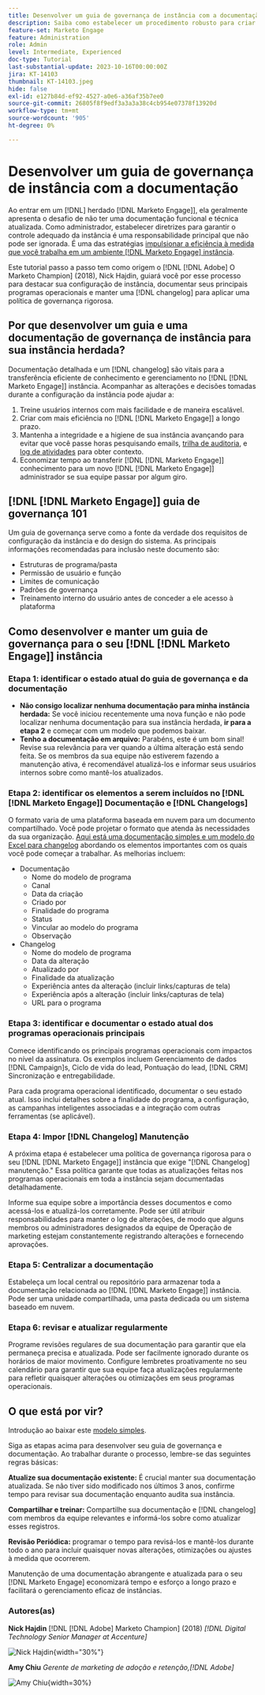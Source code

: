 ```yaml
---
title: Desenvolver um guia de governança de instância com a documentação
description: Saiba como estabelecer um procedimento robusto para criar e manter a documentação e o log de alterações do [!DNL Marketo Engage] instância. Isso não só economizará tempo para o compartilhamento de conhecimento da sua equipe, como também melhorará a integridade e a eficiência da sua instância.
feature-set: Marketo Engage
feature: Administration
role: Admin
level: Intermediate, Experienced
doc-type: Tutorial
last-substantial-update: 2023-10-16T00:00:00Z
jira: KT-14103
thumbnail: KT-14103.jpeg
hide: false
exl-id: e127b84d-ef92-4527-a0e6-a36af35b7ee0
source-git-commit: 26805f8f9edf3a3a3a38c4cb954e07378f13920d
workflow-type: tm+mt
source-wordcount: '905'
ht-degree: 0%

---
```


# Desenvolver um guia de governança de instância com a documentação

Ao entrar em um [!DNL] herdado [!DNL Marketo Engage]], ela geralmente apresenta o desafio de não ter uma documentação funcional e técnica atualizada. Como administrador, estabelecer diretrizes para garantir o controle adequado da instância é uma responsabilidade principal que não pode ser ignorada. É uma das estratégias [impulsionar a eficiência à medida que você trabalha em um ambiente [!DNL Marketo Engage] instância](https://nation.marketo.com/t5/champion-program-blogs/3-tips-to-increase-your-efficiency-in-an-inherited-instance/ba-p/247582).

Este tutorial passo a passo tem como origem o [!DNL [!DNL Adobe] O Marketo Champion] (2018), Nick Hajdin, guiará você por esse processo para destacar sua configuração de instância, documentar seus principais programas operacionais e manter uma [!DNL changelog] para aplicar uma política de governança rigorosa.

## Por que desenvolver um guia e uma documentação de governança de instância para sua instância herdada?

Documentação detalhada e um [!DNL changelog] são vitais para a transferência eficiente de conhecimento e gerenciamento no [!DNL [!DNL Marketo Engage]] instância. Acompanhar as alterações e decisões tomadas durante a configuração da instância pode ajudar a:

1. Treine usuários internos com mais facilidade e de maneira escalável.
2. Criar com mais eficiência no [!DNL [!DNL Marketo Engage]] a longo prazo.
3. Mantenha a integridade e a higiene de sua instância avançando para evitar que você passe horas pesquisando emails, [trilha de auditoria](https://experienceleague.adobe.com/docs/marketo/using/product-docs/administration/audit-trail/audit-trail-overview.html), e [log de atividades](https://experienceleague.adobe.com/docs/marketo/using/product-docs/core-marketo-concepts/smart-lists-and-static-lists/managing-people-in-smart-lists/locate-the-activity-log-for-a-person.html) para obter contexto.
4. Economizar tempo ao transferir [!DNL [!DNL Marketo Engage]] conhecimento para um novo [!DNL [!DNL Marketo Engage]] administrador se sua equipe passar por algum giro.

## [!DNL [!DNL Marketo Engage]] guia de governança 101

Um guia de governança serve como a fonte da verdade dos requisitos de configuração da instância e do design do sistema. As principais informações recomendadas para inclusão neste documento são:

* Estruturas de programa/pasta
* Permissão de usuário e função
* Limites de comunicação
* Padrões de governança
* Treinamento interno do usuário antes de conceder a ele acesso à plataforma

## Como desenvolver e manter um guia de governança para o seu [!DNL [!DNL Marketo Engage]] instância

### Etapa 1: identificar o estado atual do guia de governança e da documentação

* **Não consigo localizar nenhuma documentação para minha instância herdada:** Se você iniciou recentemente uma nova função e não pode localizar nenhuma documentação para sua instância herdada, **ir para a etapa 2** e começar com um modelo que podemos baixar.
* **Tenho a documentação em arquivo:** Parabéns, este é um bom sinal! Revise sua relevância para ver quando a última alteração está sendo feita. Se os membros da sua equipe não estiverem fazendo a manutenção ativa, é recomendável atualizá-los e informar seus usuários internos sobre como mantê-los atualizados.

### Etapa 2: identificar os elementos a serem incluídos no [!DNL [!DNL Marketo Engage]] Documentação e [!DNL Changelogs]

O formato varia de uma plataforma baseada em nuvem para um documento compartilhado. Você pode projetar o formato que atenda às necessidades da sua organização. [Aqui está uma documentação simples e um modelo do Excel para changelog](/help/marketo-tutorial-inherited-instance/_assets/downloads/Adobe_Marketo_Engage_Inherited_Instance_Documentation-Changlog.xlsx) abordando os elementos importantes com os quais você pode começar a trabalhar. As melhorias incluem:

* Documentação
   * Nome do modelo de programa
   * Canal
   * Data da criação
   * Criado por
   * Finalidade do programa
   * Status
   * Vincular ao modelo do programa
   * Observação
* Changelog
   * Nome do modelo de programa
   * Data da alteração
   * Atualizado por
   * Finalidade da atualização
   * Experiência antes da alteração (incluir links/capturas de tela)
   * Experiência após a alteração (incluir links/capturas de tela)
   * URL para o programa

### Etapa 3: identificar e documentar o estado atual dos programas operacionais principais

Comece identificando os principais programas operacionais com impactos no nível da assinatura. Os exemplos incluem Gerenciamento de dados [!DNL Campaign]s, Ciclo de vida do lead, Pontuação do lead, [!DNL CRM] Sincronização e entregabilidade.

Para cada programa operacional identificado, documentar o seu estado atual. Isso inclui detalhes sobre a finalidade do programa, a configuração, as campanhas inteligentes associadas e a integração com outras ferramentas (se aplicável).

### Etapa 4: Impor [!DNL Changelog] Manutenção

A próxima etapa é estabelecer uma política de governança rigorosa para o seu [!DNL [!DNL Marketo Engage]] instância que exige &quot;[!DNL Changelog] manutenção.&quot; Essa política garante que todas as atualizações feitas nos programas operacionais em toda a instância sejam documentadas detalhadamente.

Informe sua equipe sobre a importância desses documentos e como acessá-los e atualizá-los corretamente. Pode ser útil atribuir responsabilidades para manter o log de alterações, de modo que alguns membros ou administradores designados da equipe de Operação de marketing estejam constantemente registrando alterações e fornecendo aprovações.

### Etapa 5: Centralizar a documentação

Estabeleça um local central ou repositório para armazenar toda a documentação relacionada ao [!DNL [!DNL Marketo Engage]] instância. Pode ser uma unidade compartilhada, uma pasta dedicada ou um sistema baseado em nuvem.

### Etapa 6: revisar e atualizar regularmente

Programe revisões regulares de sua documentação para garantir que ela permaneça precisa e atualizada. Pode ser facilmente ignorado durante os horários de maior movimento. Configure lembretes proativamente no seu calendário para garantir que sua equipe faça atualizações regularmente para refletir quaisquer alterações ou otimizações em seus programas operacionais.

## O que está por vir?

Introdução ao baixar este [modelo simples](/help/marketo-tutorial-inherited-instance/_assets/downloads/Adobe_Marketo_Engage_Inherited_Instance_Documentation-Changlog.xlsx).

Siga as etapas acima para desenvolver seu guia de governança e documentação. Ao trabalhar durante o processo, lembre-se das seguintes regras básicas:

**Atualize sua documentação existente:**
É crucial manter sua documentação atualizada. Se não tiver sido modificado nos últimos 3 anos, confirme tempo para revisar sua documentação enquanto audita sua instância.

**Compartilhar e treinar:**
Compartilhe sua documentação e [!DNL changelog] com membros da equipe relevantes e informá-los sobre como atualizar esses registros.

**Revisão Periódica:** programar o tempo para revisá-los e mantê-los durante todo o ano para incluir quaisquer novas alterações, otimizações ou ajustes à medida que ocorrerem.

Manutenção de uma documentação abrangente e atualizada para o seu [!DNL Marketo Engage] economizará tempo e esforço a longo prazo e facilitará o gerenciamento eficaz de instâncias.

### Autores(as)

**Nick Hajdin**
[!DNL [!DNL Adobe] Marketo Champion] (2018)
*[!DNL Digital Technology Senior Manager at Accenture]*

![Nick Hajdin](/help/marketo-tutorial-inherited-instance/_assets/authors/Customer_Author_Nicholas_Hajdin.png){width="30%"}

**Amy Chiu**
*Gerente de marketing de adoção e retenção,[!DNL Adobe]*

![Amy Chiu](/help/marketo-tutorial-inherited-instance/_assets/authors/Adobe_Author_Amy_Chiu.png){width=30%}
